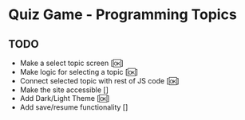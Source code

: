 # Quiz Game - Programming Topics

## TODO

- Make a select topic screen [🆗]
- Make logic for selecting a topic [🆗]
- Connect selected topic with rest of JS code [🆗]
- Make the site accessible []
- Add Dark/Light Theme [🆗]
- Add save/resume functionality []
